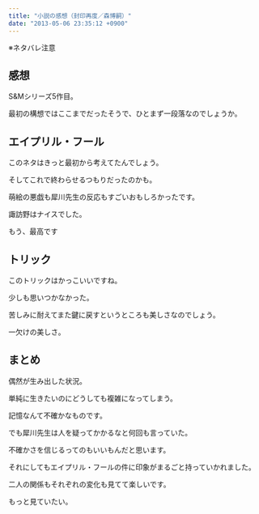```yaml
---
title: "小説の感想（封印再度／森博嗣）"
date: "2013-05-06 23:35:12 +0900"
---
```


※ネタバレ注意

## 感想

S&#038;Mシリーズ5作目。

最初の構想ではここまでだったそうで、ひとまず一段落なのでしょうか。

## エイプリル・フール

このネタはきっと最初から考えてたんでしょう。

そしてこれで終わらせるつもりだったのかも。

萌絵の悪戯も犀川先生の反応もすごいおもしろかったです。

諏訪野はナイスでした。

もう、最高です

## トリック

このトリックはかっこいいですね。

少しも思いつかなかった。

苦しみに耐えてまた鍵に戻すというところも美しさなのでしょう。

一欠けの美しさ。

## まとめ

偶然が生み出した状況。

単純に生きたいのにどうしても複雑になってしまう。

記憶なんて不確かなものです。

でも犀川先生は人を疑ってかかるなと何回も言っていた。

不確かさを信じるってのもいいもんだと思います。

それにしてもエイプリル・フールの件に印象がまるごと持っていかれました。

二人の関係もそれぞれの変化も見てて楽しいです。

もっと見ていたい。
